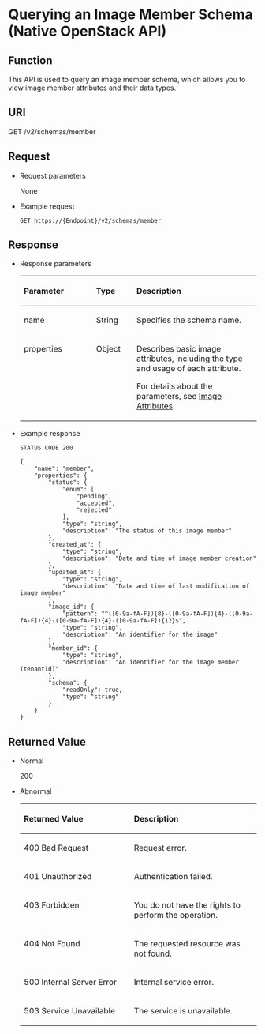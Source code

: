 # Querying an Image Member Schema \(Native OpenStack API\)<a name="EN-US_TOPIC_0049147876"></a>

## Function<a name="section4678164010456"></a>

This API is used to query an image member schema, which allows you to view image member attributes and their data types.

## URI<a name="section1251307010456"></a>

GET /v2/schemas/member

## Request<a name="section2411735110456"></a>

-   Request parameters

    None

-   Example request

    ```
    GET https://{Endpoint}/v2/schemas/member
    ```


## Response<a name="section5835198610456"></a>

-   Response parameters

    <a name="table5842318310456"></a>
    <table><thead align="left"><tr id="row6525201010456"><th class="cellrowborder" valign="top" width="30.486951304869514%" id="mcps1.1.4.1.1"><p id="p5092146210456"><a name="p5092146210456"></a><a name="p5092146210456"></a>Parameter</p>
    </th>
    <th class="cellrowborder" valign="top" width="17.078292170782923%" id="mcps1.1.4.1.2"><p id="p2779017510456"><a name="p2779017510456"></a><a name="p2779017510456"></a>Type</p>
    </th>
    <th class="cellrowborder" valign="top" width="52.434756524347556%" id="mcps1.1.4.1.3"><p id="p3641172510456"><a name="p3641172510456"></a><a name="p3641172510456"></a>Description</p>
    </th>
    </tr>
    </thead>
    <tbody><tr id="row6366858710456"><td class="cellrowborder" valign="top" width="30.486951304869514%" headers="mcps1.1.4.1.1 "><p id="p5688188910456"><a name="p5688188910456"></a><a name="p5688188910456"></a>name</p>
    </td>
    <td class="cellrowborder" valign="top" width="17.078292170782923%" headers="mcps1.1.4.1.2 "><p id="p968421510456"><a name="p968421510456"></a><a name="p968421510456"></a>String</p>
    </td>
    <td class="cellrowborder" valign="top" width="52.434756524347556%" headers="mcps1.1.4.1.3 "><p id="p4622397510456"><a name="p4622397510456"></a><a name="p4622397510456"></a>Specifies the schema name.</p>
    </td>
    </tr>
    <tr id="row1336259710456"><td class="cellrowborder" valign="top" width="30.486951304869514%" headers="mcps1.1.4.1.1 "><p id="p862856110456"><a name="p862856110456"></a><a name="p862856110456"></a>properties</p>
    </td>
    <td class="cellrowborder" valign="top" width="17.078292170782923%" headers="mcps1.1.4.1.2 "><p id="p3921638110456"><a name="p3921638110456"></a><a name="p3921638110456"></a>Object</p>
    </td>
    <td class="cellrowborder" valign="top" width="52.434756524347556%" headers="mcps1.1.4.1.3 "><p id="p1622165310562"><a name="p1622165310562"></a><a name="p1622165310562"></a>Describes basic image attributes, including the type and usage of each attribute.</p>
    <p id="p4120204111445"><a name="p4120204111445"></a><a name="p4120204111445"></a>For details about the parameters, see <a href="image-attributes.md">Image Attributes</a>.</p>
    </td>
    </tr>
    </tbody>
    </table>


-   Example response

    ```
    STATUS CODE 200
    ```

    ```
    {
        "name": "member",
        "properties": {
            "status": {
                "enum": [
                    "pending",
                    "accepted",
                    "rejected"
                ],
                "type": "string",
                "description": "The status of this image member"
            },
            "created_at": {
                "type": "string",
                "description": "Date and time of image member creation"
            },
            "updated_at": {
                "type": "string",
                "description": "Date and time of last modification of image member"
            },
            "image_id": {
                "pattern": "^([0-9a-fA-F]){8}-([0-9a-fA-F]){4}-([0-9a-fA-F]){4}-([0-9a-fA-F]){4}-([0-9a-fA-F]){12}$",
                "type": "string",
                "description": "An identifier for the image"
            },
            "member_id": {
                "type": "string",
                "description": "An identifier for the image member (tenantId)"
            },
            "schema": {
                "readOnly": true,
                "type": "string"
            }
        }
    }
    ```


## Returned Value<a name="section3184290310456"></a>

-   Normal

    200

-   Abnormal

    <a name="table5046465910456"></a>
    <table><thead align="left"><tr id="row5279442910456"><th class="cellrowborder" valign="top" width="46.46%" id="mcps1.1.3.1.1"><p id="p4849034810456"><a name="p4849034810456"></a><a name="p4849034810456"></a>Returned Value</p>
    </th>
    <th class="cellrowborder" valign="top" width="53.54%" id="mcps1.1.3.1.2"><p id="p3540414010456"><a name="p3540414010456"></a><a name="p3540414010456"></a>Description</p>
    </th>
    </tr>
    </thead>
    <tbody><tr id="row4916310910456"><td class="cellrowborder" valign="top" width="46.46%" headers="mcps1.1.3.1.1 "><p id="p2278886210456"><a name="p2278886210456"></a><a name="p2278886210456"></a>400 Bad Request</p>
    </td>
    <td class="cellrowborder" valign="top" width="53.54%" headers="mcps1.1.3.1.2 "><p id="p3395849510456"><a name="p3395849510456"></a><a name="p3395849510456"></a>Request error.</p>
    </td>
    </tr>
    <tr id="row3719100210456"><td class="cellrowborder" valign="top" width="46.46%" headers="mcps1.1.3.1.1 "><p id="p5968121110456"><a name="p5968121110456"></a><a name="p5968121110456"></a>401 Unauthorized</p>
    </td>
    <td class="cellrowborder" valign="top" width="53.54%" headers="mcps1.1.3.1.2 "><p id="p233996110456"><a name="p233996110456"></a><a name="p233996110456"></a>Authentication failed.</p>
    </td>
    </tr>
    <tr id="row2105965410456"><td class="cellrowborder" valign="top" width="46.46%" headers="mcps1.1.3.1.1 "><p id="p2811042610456"><a name="p2811042610456"></a><a name="p2811042610456"></a>403 Forbidden</p>
    </td>
    <td class="cellrowborder" valign="top" width="53.54%" headers="mcps1.1.3.1.2 "><p id="p6235199710456"><a name="p6235199710456"></a><a name="p6235199710456"></a>You do not have the rights to perform the operation.</p>
    </td>
    </tr>
    <tr id="row2429706910456"><td class="cellrowborder" valign="top" width="46.46%" headers="mcps1.1.3.1.1 "><p id="p2190558110456"><a name="p2190558110456"></a><a name="p2190558110456"></a>404 Not Found</p>
    </td>
    <td class="cellrowborder" valign="top" width="53.54%" headers="mcps1.1.3.1.2 "><p id="p2952161710456"><a name="p2952161710456"></a><a name="p2952161710456"></a>The requested resource was not found.</p>
    </td>
    </tr>
    <tr id="row6436796410456"><td class="cellrowborder" valign="top" width="46.46%" headers="mcps1.1.3.1.1 "><p id="p4642261010456"><a name="p4642261010456"></a><a name="p4642261010456"></a>500 Internal Server Error</p>
    </td>
    <td class="cellrowborder" valign="top" width="53.54%" headers="mcps1.1.3.1.2 "><p id="p213507210456"><a name="p213507210456"></a><a name="p213507210456"></a>Internal service error.</p>
    </td>
    </tr>
    <tr id="row1921565610456"><td class="cellrowborder" valign="top" width="46.46%" headers="mcps1.1.3.1.1 "><p id="p1296433510456"><a name="p1296433510456"></a><a name="p1296433510456"></a>503 Service Unavailable</p>
    </td>
    <td class="cellrowborder" valign="top" width="53.54%" headers="mcps1.1.3.1.2 "><p id="p4347817710456"><a name="p4347817710456"></a><a name="p4347817710456"></a>The service is unavailable.</p>
    </td>
    </tr>
    </tbody>
    </table>


